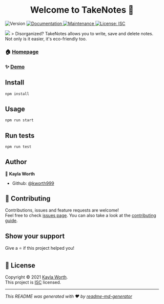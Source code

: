 <h1 align="center">Welcome to TakeNotes 👋</h1>
<p>
  <img alt="Version" src="https://img.shields.io/badge/version-1.0.0-blue.svg?cacheSeconds=2592000" />
  <a href="https://github.com/kworth999/TakeNotes#readme" target="_blank">
    <img alt="Documentation" src="https://img.shields.io/badge/documentation-yes-brightgreen.svg" />
  </a>
  <a href="https://github.com/kworth999/TakeNotes/graphs/commit-activity" target="_blank">
    <img alt="Maintenance" src="https://img.shields.io/badge/Maintained%3F-yes-green.svg" />
  </a>
  <a href="https://github.com/kworth999/TakeNotes/blob/master/LICENSE" target="_blank">
    <img alt="License: ISC" src="https://img.shields.io/github/license/kworth999/takenotes" />
  </a>
</p>
<img src="https://github.com/kworth999/TakeNotes/issues/1#issue-820628651">
> Disorganized? TakeNotes allows you to write, save and delete notes. Not only is it easier, it's eco-friendly too.

### 🏠 [Homepage](https://github.com/kworth999/TakeNotes#readme)

### ✨ [Demo](https://takenotes-abc.herokuapp.com/)

## Install

```sh
npm install
```

## Usage

```sh
npm run start
```

## Run tests

```sh
npm run test
```

## Author

👤 **Kayla Worth**

* Github: [@kworth999](https://github.com/kworth999)

## 🤝 Contributing

Contributions, issues and feature requests are welcome!<br />Feel free to check [issues page](https://github.com/kworth999/TakeNotes/issues). You can also take a look at the [contributing guide](https://github.com/kworth999/TakeNotes/blob/master/CONTRIBUTING.md).

## Show your support

Give a ⭐️ if this project helped you!

## 📝 License

Copyright © 2021 [Kayla Worth](https://github.com/kworth999).<br />
This project is [ISC](https://github.com/kworth999/TakeNotes/blob/master/LICENSE) licensed.

***
_This README was generated with ❤️ by [readme-md-generator](https://github.com/kefranabg/readme-md-generator)_